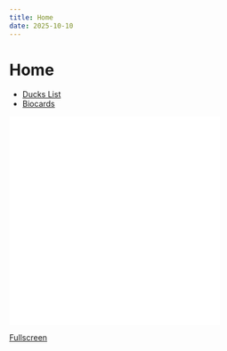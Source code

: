 ```yaml
---
title: Home
date: 2025-10-10
---
```


# Home

* [Ducks List](ducks/index)
* [Biocards](biocards/index)

<iframe width="75%" height="375px" frameborder="0" allowfullscreen allow="geolocation" src="//umap.openstreetmap.de/de/map/sems-ducks_107680?scaleControl=false&miniMap=false&scrollWheelZoom=false&zoomControl=true&editMode=disabled&moreControl=true&searchControl=null&tilelayersControl=null&embedControl=null&datalayersControl=true&onLoadPanel=none&captionBar=false&captionMenus=true"></iframe><p><a href="//umap.openstreetmap.de/de/map/sems-ducks_107680?scaleControl=false&miniMap=false&scrollWheelZoom=true&zoomControl=true&editMode=disabled&moreControl=true&searchControl=null&tilelayersControl=null&embedControl=null&datalayersControl=true&onLoadPanel=none&captionBar=false&captionMenus=true">Fullscreen</a></p>

